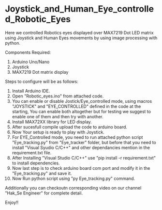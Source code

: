 # Joystick_and_Human_Eye_controlled_Robotic_Eyes
Here we controlled Robotics eyes displayed over MAX7219 Dot LED matrix using Joystick and Human Eyes movements by using image processing with python.

Components Required:
1. Arduino Uno/Nano
2. Joystick
3. MAX7219 Dot matrix display

Steps to configure will be as follows:
1. Install Arduino IDE.
2. Open "Robotic_eyes.ino" from attached code.
3. You can enable or disable Jostick/Eye_controlled mode, using macros "JOYSTICK" and "EYE_CONTROLLED" defined in the code at the starting, You can enable both altogether but for testing we suggest to enable one of them and then try with another.
4. Install MAX72XX library for LED display.
5. After sucesfull compile upload the code to arduino board.
6. Now Your setup is ready to play with Joystick.
7. For EYE_Controlled mode, you need to run attached python script "Eye_tracking.py" from "Eye_tracker" folder, but before that you need to install "Visual Syudio C/C++" and other dependancies mention in the requirement.txt file.
8. After Installing "Visual Studio C/C++" use "pip install -r requirement.txt" to install dependencies.
9. Now last step is to check arduino board com port and modify it in the "Eye_tracking.py" and save it.
10. Now Run python script using "py Eye_tracking.py" command.


Additionally you can checkoutn corresponding video on our channel "Hak_Se Engineer" for complete detail.

Enjoy!!
